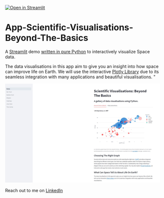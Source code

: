[![Open in Streamlit](https://static.streamlit.io/badges/streamlit_badge_black_white.svg)](https://natnew-app---scientific-visualisations-beyond-the-b-home-sry8wj.streamlit.app/)

# App-Scientific-Visualisations-Beyond-The-Basics

A [Streamlit](https://streamlit.io) demo [written in pure Python](https://github.com/streamlit/demo-uber-nyc-pickups/blob/main/streamlit_app.py) to interactively visualize Space data.

The data visualisations in this app aim to give you an insight into how space can improve life on Earth. We will use the interactive [Plotly Library](https://plotly.com/python/) due to its seamless integration with many applications and beautiful visualisations. "

![Final App Animation](https://github.com/natnew/App---Scientific-Visualisations-Beyond-The-Basics/blob/main/App.JPG)

Reach out to me on [LinkedIn](https://www.linkedin.com/in/natasha-newbold/)

